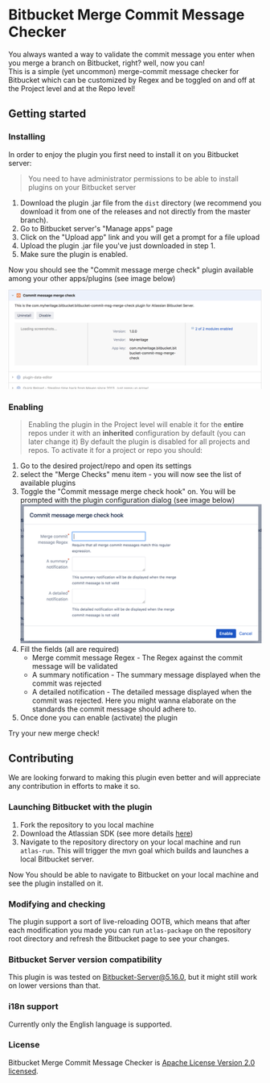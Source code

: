 # Bitbucket Merge Commit Message Checker

You always wanted a way to validate the commit message you enter when you merge a branch on Bitbucket, right? well, now you can!  
This is a simple (yet uncommon) merge-commit message checker for Bitbucket which can be customized by Regex and be toggled on and off at the Project level and at the Repo level!

## Getting started
### Installing
In order to enjoy the plugin you first need to install it on you Bitbucket server:  
> You need to have administrator permissions to be able to install plugins on your Bitbucket server
1. Download the plugin .jar file from the `dist` directory (we recommend you download it from one of the releases and not directly from the master branch).
2. Go to Bitbucket server's "Manage apps" page
3. Click on the "Upload app" link and you will get a prompt for a file upload
4. Upload the plugin .jar file you've just downloaded in step 1.
5. Make sure the plugin is enabled.

Now you should see the "Commit message merge check" plugin available among your other apps/plugins (see image below)

![The plugin installed on the manage apps page](assets/plugin-on-manage-apps-page.png)

### Enabling
> Enabling the plugin in the Project level will enable it for the **entire** repos under it with an **inherited** configuration by default (you can later change it)
By default the plugin is disabled for all projects and repos. To activate it for a project or repo you should:
1. Go to the desired project/repo and open its settings
2. select the "Merge Checks" menu item - you will now see the list of available plugins
3. Toggle the "Commit message merge check hook" on. You will be prompted with the plugin configuration dialog (see image below)
![The plugin installed on the manage apps page](assets/plugin-configuration-dialog.png)
4. Fill the fields (all are required) 
   * Merge commit message Regex - The Regex against the commit message will be validated
   * A summary notification - The summary message displayed when the commit was rejected
   * A detailed notification - The detailed message displayed when the commit was rejected. Here you might wanna elaborate on the standards the commit message should adhere to.
5. Once done you can enable (activate) the plugin

Try your new merge check!

## Contributing
We are looking forward to making this plugin even better and will appreciate any contribution in efforts to make it so.  
### Launching Bitbucket with the plugin
1. Fork the repository to you local machine
2. Download the Atlassian SDK (see more details [here](https://developer.atlassian.com/server/framework/atlassian-sdk/set-up-the-atlassian-plugin-sdk-and-build-a-project/))
3. Navigate to the repository directory on your local machine and run `atlas-run`. This will trigger the mvn goal which builds and launches a local Bitbucket server.  

Now You should be able to navigate to Bitbucket on your local machine and see the plugin installed on it. 
### Modifying and checking 
The plugin support a sort of live-reloading OOTB, which means that after each modification you made you can run `atlas-package` on the repository root directory and refresh the Bitbucket page to see your changes.

### Bitbucket Server version compatibility
This plugin is was tested on Bitbucket-Server@5.16.0, but it might still work on lower versions than that.

### i18n support
Currently only the English language is supported.

### License
Bitbucket Merge Commit Message Checker is [Apache License Version 2.0 licensed](./LICENSE).